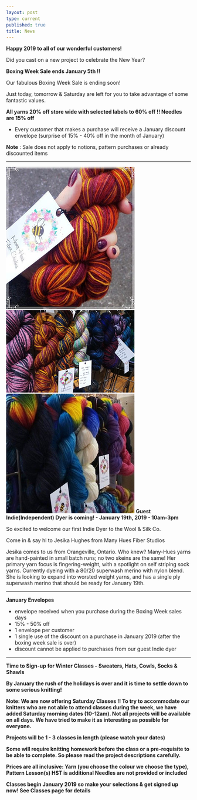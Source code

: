 ```yaml
---
layout: post
type: current
published: true
title: News
---
```


<strong>Happy 2019 to all of our wonderful customers!</strong>

Did you cast on a new project to celebrate the New Year?

<strong>Boxing Week Sale ends January 5th !!</strong>
 
Our fabulous Boxing Week Sale is ending soon!

Just today, tomorrow & Saturday are left for you to take advantage of some fantastic values. 
  
<strong>All yarns 20% off store wide with selected labels to 60% off !! Needles are 15% off</strong>
- Every customer that makes a purchase will receive a January discount envelope (surprise of 15% - 40% off in the month of January)

**Note** : Sale does not apply to notions, pattern purchases or already discounted items
<hr />
<img src="/img/indie.jpg">
<img src="/img/indie2.jpg">
<img src="/img/indie3.jpg">
<strong>Guest Indie(Independent) Dyer is coming! - January 19th, 2019 - 10am-3pm</strong>

So excited to welcome our first Indie Dyer to the Wool & Silk Co.
 
Come in & say hi to Jesika Hughes from Many Hues Fiber Studios
 
Jesika comes to us from Orangeville, Ontario. Who knew?   Many-Hues yarns are hand-painted in small batch runs; no two skeins are the same!
Her primary yarn focus is fingering-weight, with a spotlight on self striping sock yarns. Currently dyeing with a 80/20 superwash merino with nylon blend.  She is looking to expand into worsted weight yarns, and has a single ply superwash merino that should be ready for January 19th. 

<hr />
<strong>January Envelopes</strong>

- envelope received when you purchase during the Boxing Week sales days
- 15% - 50% off 
- 1 envelope per customer
- 1 single use of the discount on a purchase in January 2019 (after the boxing week sale is over)
- discount cannot be applied to purchases from our guest Indie dyer
<hr />
 
<strong>Time to Sign-up for Winter Classes - Sweaters, Hats, Cowls, Socks & Shawls

By January the rush of the holidays is over and it is time to settle down to some serious knitting!

Note:   We are now offering Saturday Classes !!
To try to accommodate our knitters who are not able to attend classes during the week, we have added Saturday morning dates (10-12am). Not all projects will be available on all days. We have tried to make it as interesting as possible for everyone.

Projects will be 1 - 3 classes in length (please watch your dates)

Some will require knitting homework before the class or a pre-requisite to be able to complete. So please read the project descriptions carefully. 

Prices are all inclusive: 
Yarn (you choose the colour we choose the type),
Pattern
Lesson(s) 
HST is additional 
Needles are not provided or included

<strong>Classes begin January 2019 so make your selections & get signed up now! See Classes page for details</strong>

